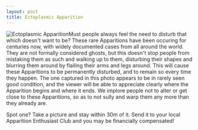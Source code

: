 ```yaml
---
layout: post
title: Ectoplasmic Apparition
---
```

![Ectoplasmic Apparition](https://scontent-cdt1-1.cdninstagram.com/v/t51.29350-15/132111129_214737966855449_3960711929912475850_n.jpg?_nc_cat=106&ccb=1-7&_nc_sid=8ae9d6&_nc_ohc=UCZ_8SUp6GoAX9jrVrV&_nc_ht=scontent-cdt1-1.cdninstagram.com&edm=ANo9K5cEAAAA&oh=00_AT_EVEIlq7xVWLYePIwBmSVcxYpXgATN01_6WcyHd5oHeQ&oe=62CBE6D0)Must people always feel the need to disturb that which doesn't want to be? These rare Apparitions have been occuring for centuries now, with widely documented cases from all around the world. 
They are not formally considered ghosts, but this doesn't stop people from mistaking them as such and walking up to them, disturbing their shapes and blurring them around by flailing their arms and legs around. This will cause these Apparitions to be permanently disturbed, and to remain so every time they happen. The one captured in this photo appears to be in rarely seen good condition, and the viewer will be able to appreciate clearly where the Apparition begins and where it ends. 
We implore people not to alter or get close to these Apparitions, so as to not sully and warp them any more than they already are.

Spot one? Take a picture and stay within 30m of it. Send it to your local Apparition Enthusiast Club and you may be financially compensated!
